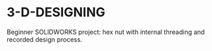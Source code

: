 # 3-D-DESIGNING
Beginner SOLIDWORKS project: hex nut with internal threading and recorded design process.
